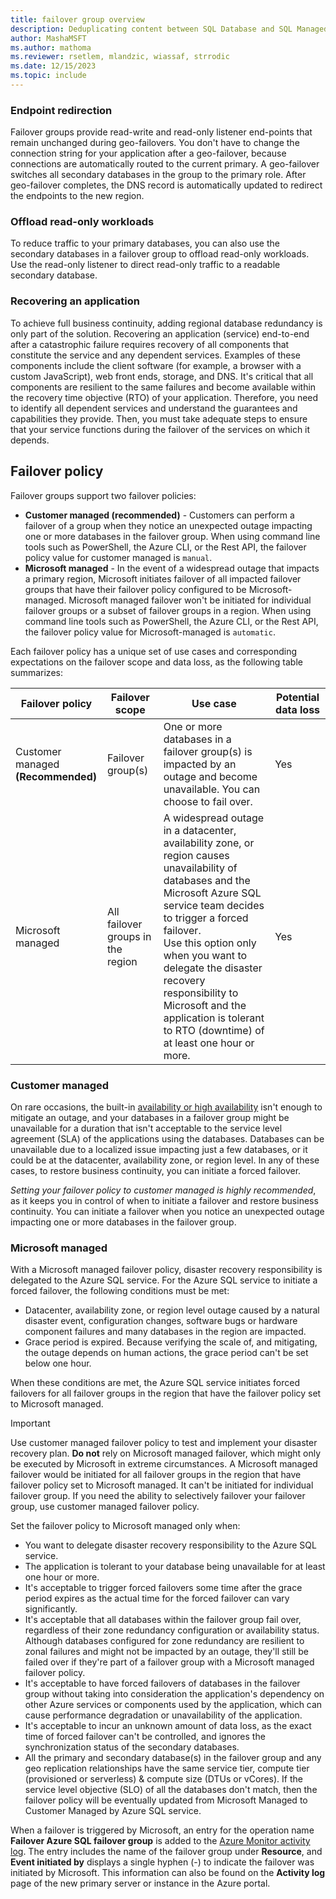 ```yaml
---
title: failover group overview
description: Deduplicating content between SQL Database and SQL Managed Instance, in this case using an include file for an overview of the failover group feature.
author: MashaMSFT
ms.author: mathoma
ms.reviewer: rsetlem, mlandzic, wiassaf, strrodic
ms.date: 12/15/2023
ms.topic: include
---
```


### Endpoint redirection

Failover groups provide read-write and read-only listener end-points that remain unchanged during geo-failovers. You don't have to change the connection string for your application after a geo-failover, because connections are automatically routed to the current primary. A geo-failover switches all secondary databases in the group to the primary role. After geo-failover completes, the DNS record is automatically updated to redirect the endpoints to the new region. 

### Offload read-only workloads

To reduce traffic to your primary databases, you can also use the secondary databases in a failover group to offload read-only workloads. Use the read-only listener to direct read-only traffic to a readable secondary database. 

### Recovering an application

To achieve full business continuity, adding regional database redundancy is only part of the solution. Recovering an application (service) end-to-end after a catastrophic failure requires recovery of all components that constitute the service and any dependent services. Examples of these components include the client software (for example, a browser with a custom JavaScript), web front ends, storage, and DNS. It's critical that all components are resilient to the same failures and become available within the recovery time objective (RTO) of your application. Therefore, you need to identify all dependent services and understand the guarantees and capabilities they provide. Then, you must take adequate steps to ensure that your service functions during the failover of the services on which it depends. 

## Failover policy

Failover groups support two failover policies:

- **Customer managed (recommended)** - Customers can perform a failover of a group when they notice an unexpected outage impacting one or more databases in the failover group. When using command line tools such as PowerShell, the Azure CLI, or the Rest API, the failover policy value for customer managed is `manual`. 
- **Microsoft managed** - In the event of a widespread outage that impacts a primary region, Microsoft initiates failover of all impacted failover groups that have their failover policy configured to be Microsoft-managed. Microsoft managed failover won't be initiated for individual failover groups or a subset of failover groups in a region. When using command line tools such as PowerShell, the Azure CLI, or the Rest API, the failover policy value for Microsoft-managed is `automatic`. 

Each failover policy has a unique set of use cases and corresponding expectations on the failover scope and data loss, as the following table summarizes: 

| Failover policy | Failover scope | Use case | Potential data loss |
| --- | --- | --- | --- |
| Customer managed <br> **(Recommended)** | Failover group(s) | One or more databases in a failover group(s) is impacted by an outage and become unavailable. You can choose to fail over. | Yes |
| Microsoft managed | All failover groups in the region | A widespread outage in a datacenter, availability zone, or region causes unavailability of databases and the Microsoft Azure SQL service team decides to trigger a forced failover. <br> Use this option only when you want to delegate the disaster recovery responsibility to Microsoft and the application is tolerant to RTO (downtime) of at least one hour or more.| Yes |

### Customer managed

On rare occasions, the built-in [availability or high availability](../database/high-availability-sla-local-zone-redundancy.md) isn't enough to mitigate an outage, and your databases in a failover group might be unavailable for a duration that isn't acceptable to the service level agreement (SLA) of the applications using the databases. Databases can be unavailable due to a localized issue impacting just a few databases, or it could be at the datacenter, availability zone, or region level. In any of these cases, to restore business continuity, you can initiate a forced failover.

_Setting your failover policy to customer managed is highly recommended_, as it keeps you in control of when to initiate a failover and restore business continuity. You can initiate a failover when you notice an unexpected outage impacting one or more databases in the failover group.

### Microsoft managed

With a Microsoft managed failover policy, disaster recovery responsibility is delegated to the Azure SQL service. For the Azure SQL service to initiate a forced failover, the following conditions must be met:

- Datacenter, availability zone, or region level outage caused by a natural disaster event, configuration changes, software bugs or hardware component failures and many databases in the region are impacted.  
- Grace period is expired. Because verifying the scale of, and mitigating, the outage depends on human actions, the grace period can't be set below one hour.
  
When these conditions are met, the Azure SQL service initiates forced failovers for all failover groups in the region that have the failover policy set to Microsoft managed. 

> [!IMPORTANT]
> Use customer managed failover policy to test and implement your disaster recovery plan. **Do not** rely on Microsoft managed failover, which might only be executed by Microsoft in extreme circumstances.
> A Microsoft managed failover would be initiated for all failover groups in the region that have  failover policy set to Microsoft managed. It can't be initiated for individual failover group. If you need the ability to selectively failover your failover group, use customer managed failover policy. 

Set the failover policy to Microsoft managed only when:

- You want to delegate disaster recovery responsibility to the Azure SQL service. 
- The application is tolerant to your database being unavailable for at least one hour or more.
- It's acceptable to trigger forced failovers some time after the grace period expires as the actual time for the forced failover can vary significantly. 
- It's acceptable that all databases within the failover group fail over, regardless of their zone redundancy configuration or availability status. Although databases configured for zone redundancy are resilient to zonal failures and might not be impacted by an outage, they'll still be failed over if they're part of a failover group with a Microsoft managed failover policy.  
- It's acceptable to have forced failovers of databases in the failover group without taking into consideration the application's dependency on other Azure services or components used by the application, which can cause performance degradation or unavailability of the application.
- It's acceptable to incur an unknown amount of data loss, as the exact time of forced failover can't be controlled, and ignores the synchronization status of the secondary databases.
- All the primary and secondary database(s) in the failover group and any geo replication relationships have the same service tier, compute tier (provisioned or serverless) & compute size (DTUs or vCores). If the service level objective (SLO) of all the databases don't match, then the failover policy will be eventually updated from Microsoft Managed to Customer Managed by Azure SQL service. 

When a failover is triggered by Microsoft, an entry for the operation name **Failover Azure SQL failover group** is added to the [Azure Monitor activity log](/azure/azure-monitor/essentials/activity-log). The entry includes the name of the failover group under **Resource**, and **Event initiated by** displays a single hyphen (-) to indicate the failover was initiated by Microsoft.  This information can also be found on the **Activity log** page of the new primary server or instance in the Azure portal. 
